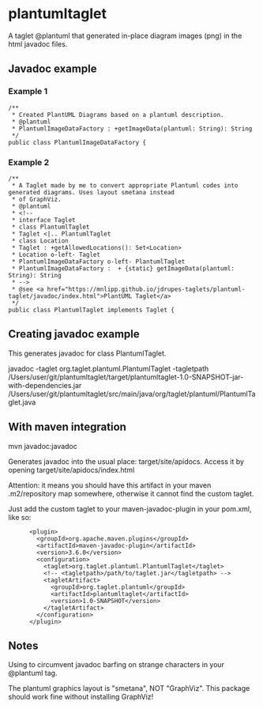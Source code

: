 # plantumltaglet
 
A taglet @plantuml that generated in-place diagram images (png) in the html javadoc files.

## Javadoc example 

### Example 1
```
/**
 * Created PlantUML Diagrams based on a plantuml description.
 * @plantuml
 * PlantumlImageDataFactory : +getImageData(plantuml: String): String
 */
public class PlantumlImageDataFactory {
```
### Example 2 
```
/**
 * A Taglet made by me to convert appropriate Plantuml codes into generated diagrams. Uses layout smetana instead
 * of GraphViz.
 * @plantuml
 * <!--
 * interface Taglet
 * class PlantumlTaglet
 * Taglet <|.. PlantumlTaglet
 * class Location
 * Taglet : +getAllowedLocations(): Set<Location>
 * Location o-left- Taglet
 * PlantumlImageDataFactory o-left- PlantumlTaglet
 * PlantumlImageDataFactory :  + {static} getImageData(plantuml: String): String
 * -->
 * @see <a href="https://mnlipp.github.io/jdrupes-taglets/plantuml-taglet/javadoc/index.html">PlantUML Taglet</a>
 */
public class PlantumlTaglet implements Taglet {
```
## Creating javadoc example 

This generates javadoc for class PlantumlTaglet.

javadoc -taglet org.taglet.plantuml.PlantumlTaglet -tagletpath /Users/user/git/plantumltaglet/target/plantumltaglet-1.0-SNAPSHOT-jar-with-dependencies.jar  /Users/user/git/plantumltaglet/src/main/java/org/taglet/plantuml/PlantumlTaglet.java

## With maven integration 

mvn javadoc:javadoc

Generates javadoc into the usual place: target/site/apidocs. Access it by opening target/site/apidocs/index.html

Attention: it means you should have this artifact in your maven .m2/repository map somewhere, otherwise it cannot find 
the custom taglet.

Just add the custom taglet to your maven-javadoc-plugin in your pom.xml, like so:
```
      <plugin>
        <groupId>org.apache.maven.plugins</groupId>
        <artifactId>maven-javadoc-plugin</artifactId>
        <version>3.6.0</version>
        <configuration>
          <taglet>org.taglet.plantuml.PlantumlTaglet</taglet>
          <!-- <tagletpath>/path/to/taglet.jar</tagletpath> -->
          <tagletArtifact>
            <groupId>org.taglet.plantuml</groupId>
            <artifactId>plantumltaglet</artifactId>
            <version>1.0-SNAPSHOT</version>
          </tagletArtifact>
        </configuration>
      </plugin>
```
## Notes 

Using <!-- and --> to circumvent javadoc barfing on strange characters in your @plantuml tag.

The plantuml graphics layout is "smetana", NOT "GraphViz". This package should work fine without installing GraphViz!
